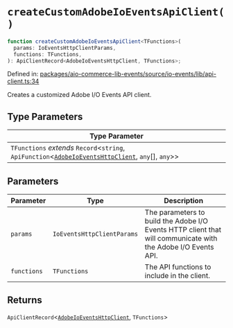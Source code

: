 # `createCustomAdobeIoEventsApiClient()`

```ts
function createCustomAdobeIoEventsApiClient<TFunctions>(
  params: IoEventsHttpClientParams,
  functions: TFunctions,
): ApiClientRecord<AdobeIoEventsHttpClient, TFunctions>;
```

Defined in: [packages/aio-commerce-lib-events/source/io-events/lib/api-client.ts:34](https://github.com/adobe/aio-commerce-sdk/blob/5a56cf6f89369fbe4cacf586ea1b3d08993680a9/packages/aio-commerce-lib-events/source/io-events/lib/api-client.ts#L34)

Creates a customized Adobe I/O Events API client.

## Type Parameters

| Type Parameter                                                                                                                                                                                                                                             |
| ---------------------------------------------------------------------------------------------------------------------------------------------------------------------------------------------------------------------------------------------------------- |
| `TFunctions` _extends_ `Record`\<`string`, `ApiFunction`\<[`AdobeIoEventsHttpClient`](https://github.com/adobe/aio-commerce-sdk/blob/main/packages-private/aio-commerce-lib-api/docs/api-reference/classes/AdobeIoEventsHttpClient.md), `any`[], `any`\>\> |

## Parameters

| Parameter   | Type                       | Description                                                                                                   |
| ----------- | -------------------------- | ------------------------------------------------------------------------------------------------------------- |
| `params`    | `IoEventsHttpClientParams` | The parameters to build the Adobe I/O Events HTTP client that will communicate with the Adobe I/O Events API. |
| `functions` | `TFunctions`               | The API functions to include in the client.                                                                   |

## Returns

`ApiClientRecord`\<[`AdobeIoEventsHttpClient`](https://github.com/adobe/aio-commerce-sdk/blob/main/packages-private/aio-commerce-lib-api/docs/api-reference/classes/AdobeIoEventsHttpClient.md), `TFunctions`\>
